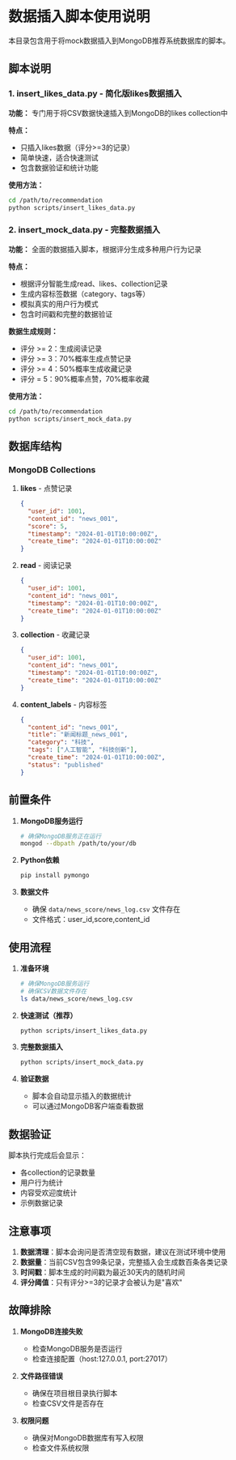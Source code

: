 # 数据插入脚本使用说明

本目录包含用于将mock数据插入到MongoDB推荐系统数据库的脚本。

## 脚本说明

### 1. insert_likes_data.py - 简化版likes数据插入

**功能：** 专门用于将CSV数据快速插入到MongoDB的likes collection中

**特点：**
- 只插入likes数据（评分>=3的记录）
- 简单快速，适合快速测试
- 包含数据验证和统计功能

**使用方法：**
```bash
cd /path/to/recommendation
python scripts/insert_likes_data.py
```

### 2. insert_mock_data.py - 完整数据插入

**功能：** 全面的数据插入脚本，根据评分生成多种用户行为记录

**特点：**
- 根据评分智能生成read、likes、collection记录
- 生成内容标签数据（category、tags等）
- 模拟真实的用户行为模式
- 包含时间戳和完整的数据验证

**数据生成规则：**
- 评分 >= 2：生成阅读记录
- 评分 >= 3：70%概率生成点赞记录
- 评分 >= 4：50%概率生成收藏记录
- 评分 = 5：90%概率点赞，70%概率收藏

**使用方法：**
```bash
cd /path/to/recommendation
python scripts/insert_mock_data.py
```

## 数据库结构

### MongoDB Collections

1. **likes** - 点赞记录
   ```json
   {
     "user_id": 1001,
     "content_id": "news_001",
     "score": 5,
     "timestamp": "2024-01-01T10:00:00Z",
     "create_time": "2024-01-01T10:00:00Z"
   }
   ```

2. **read** - 阅读记录
   ```json
   {
     "user_id": 1001,
     "content_id": "news_001",
     "timestamp": "2024-01-01T10:00:00Z",
     "create_time": "2024-01-01T10:00:00Z"
   }
   ```

3. **collection** - 收藏记录
   ```json
   {
     "user_id": 1001,
     "content_id": "news_001",
     "timestamp": "2024-01-01T10:00:00Z",
     "create_time": "2024-01-01T10:00:00Z"
   }
   ```

4. **content_labels** - 内容标签
   ```json
   {
     "content_id": "news_001",
     "title": "新闻标题_news_001",
     "category": "科技",
     "tags": ["人工智能", "科技创新"],
     "create_time": "2024-01-01T10:00:00Z",
     "status": "published"
   }
   ```

## 前置条件

1. **MongoDB服务运行**
   ```bash
   # 确保MongoDB服务正在运行
   mongod --dbpath /path/to/your/db
   ```

2. **Python依赖**
   ```bash
   pip install pymongo
   ```

3. **数据文件**
   - 确保 `data/news_score/news_log.csv` 文件存在
   - 文件格式：user_id,score,content_id

## 使用流程

1. **准备环境**
   ```bash
   # 确保MongoDB服务运行
   # 确保CSV数据文件存在
   ls data/news_score/news_log.csv
   ```

2. **快速测试（推荐）**
   ```bash
   python scripts/insert_likes_data.py
   ```

3. **完整数据插入**
   ```bash
   python scripts/insert_mock_data.py
   ```

4. **验证数据**
   - 脚本会自动显示插入的数据统计
   - 可以通过MongoDB客户端查看数据

## 数据验证

脚本执行完成后会显示：
- 各collection的记录数量
- 用户行为统计
- 内容受欢迎度统计
- 示例数据记录

## 注意事项

1. **数据清理**：脚本会询问是否清空现有数据，建议在测试环境中使用
2. **数据量**：当前CSV包含99条记录，完整插入会生成数百条各类记录
3. **时间戳**：脚本生成的时间戳为最近30天内的随机时间
4. **评分阈值**：只有评分>=3的记录才会被认为是"喜欢"

## 故障排除

1. **MongoDB连接失败**
   - 检查MongoDB服务是否运行
   - 检查连接配置（host:127.0.0.1, port:27017）

2. **文件路径错误**
   - 确保在项目根目录执行脚本
   - 检查CSV文件是否存在

3. **权限问题**
   - 确保对MongoDB数据库有写入权限
   - 检查文件系统权限 